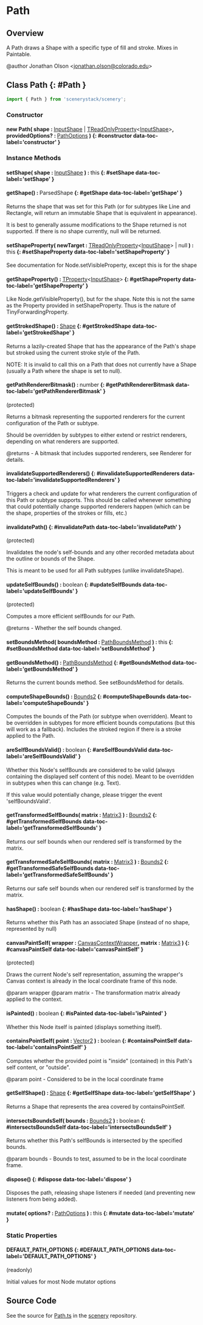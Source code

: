 # Path

## Overview

A Path draws a Shape with a specific type of fill and stroke. Mixes in Paintable.

@author Jonathan Olson &lt;jonathan.olson@colorado.edu&gt;

## Class Path {: #Path }


```js
import { Path } from 'scenerystack/scenery';
```
### Constructor

#### new Path( shape : <span style="font-weight: 400;">[InputShape](../scenery/Path.md#InputShape) | [TReadOnlyProperty](../axon/TReadOnlyProperty.md)&lt;[InputShape](../scenery/Path.md#InputShape)&gt;</span>, providedOptions? : <span style="font-weight: 400;">[PathOptions](../scenery/Path.md#PathOptions)</span> ) {: #constructor data-toc-label='constructor' }

### Instance Methods

#### setShape( shape : <span style="font-weight: 400;">[InputShape](../scenery/Path.md#InputShape)</span> ) : <span style="font-weight: 400;"><span style="color: hsla(calc(var(--md-hue) + 180deg),80%,40%,1);">this</span></span> {: #setShape data-toc-label='setShape' }

#### getShape() : <span style="font-weight: 400;">ParsedShape</span> {: #getShape data-toc-label='getShape' }

Returns the shape that was set for this Path (or for subtypes like Line and Rectangle, will return an immutable
Shape that is equivalent in appearance).

It is best to generally assume modifications to the Shape returned is not supported. If there is no shape
currently, null will be returned.

#### setShapeProperty( newTarget : <span style="font-weight: 400;">[TReadOnlyProperty](../axon/TReadOnlyProperty.md)&lt;[InputShape](../scenery/Path.md#InputShape)&gt; | <span style="color: hsla(calc(var(--md-hue) + 180deg),80%,40%,1);">null</span></span> ) : <span style="font-weight: 400;"><span style="color: hsla(calc(var(--md-hue) + 180deg),80%,40%,1);">this</span></span> {: #setShapeProperty data-toc-label='setShapeProperty' }

See documentation for Node.setVisibleProperty, except this is for the shape

#### getShapeProperty() : <span style="font-weight: 400;">[TProperty](../axon/TProperty.md)&lt;[InputShape](../scenery/Path.md#InputShape)&gt;</span> {: #getShapeProperty data-toc-label='getShapeProperty' }

Like Node.getVisibleProperty(), but for the shape. Note this is not the same as the Property provided in
setShapeProperty. Thus is the nature of TinyForwardingProperty.

#### getStrokedShape() : <span style="font-weight: 400;">[Shape](../kite/Shape.md)</span> {: #getStrokedShape data-toc-label='getStrokedShape' }

Returns a lazily-created Shape that has the appearance of the Path's shape but stroked using the current
stroke style of the Path.

NOTE: It is invalid to call this on a Path that does not currently have a Shape (usually a Path where
      the shape is set to null).

#### getPathRendererBitmask() : <span style="font-weight: 400;"><span style="color: hsla(calc(var(--md-hue) + 180deg),80%,40%,1);">number</span></span> {: #getPathRendererBitmask data-toc-label='getPathRendererBitmask' }

(protected)

Returns a bitmask representing the supported renderers for the current configuration of the Path or subtype.

Should be overridden by subtypes to either extend or restrict renderers, depending on what renderers are
supported.

@returns - A bitmask that includes supported renderers, see Renderer for details.

#### invalidateSupportedRenderers() {: #invalidateSupportedRenderers data-toc-label='invalidateSupportedRenderers' }

Triggers a check and update for what renderers the current configuration of this Path or subtype supports.
This should be called whenever something that could potentially change supported renderers happen (which can
be the shape, properties of the strokes or fills, etc.)

#### invalidatePath() {: #invalidatePath data-toc-label='invalidatePath' }

(protected)

Invalidates the node's self-bounds and any other recorded metadata about the outline or bounds of the Shape.

This is meant to be used for all Path subtypes (unlike invalidateShape).

#### updateSelfBounds() : <span style="font-weight: 400;"><span style="color: hsla(calc(var(--md-hue) + 180deg),80%,40%,1);">boolean</span></span> {: #updateSelfBounds data-toc-label='updateSelfBounds' }

(protected)

Computes a more efficient selfBounds for our Path.

@returns - Whether the self bounds changed.

#### setBoundsMethod( boundsMethod : <span style="font-weight: 400;">[PathBoundsMethod](../scenery/Path.md#PathBoundsMethod)</span> ) : <span style="font-weight: 400;"><span style="color: hsla(calc(var(--md-hue) + 180deg),80%,40%,1);">this</span></span> {: #setBoundsMethod data-toc-label='setBoundsMethod' }

#### getBoundsMethod() : <span style="font-weight: 400;">[PathBoundsMethod](../scenery/Path.md#PathBoundsMethod)</span> {: #getBoundsMethod data-toc-label='getBoundsMethod' }

Returns the current bounds method. See setBoundsMethod for details.

#### computeShapeBounds() : <span style="font-weight: 400;">[Bounds2](../dot/Bounds2.md)</span> {: #computeShapeBounds data-toc-label='computeShapeBounds' }

Computes the bounds of the Path (or subtype when overridden). Meant to be overridden in subtypes for more
efficient bounds computations (but this will work as a fallback). Includes the stroked region if there is a
stroke applied to the Path.

#### areSelfBoundsValid() : <span style="font-weight: 400;"><span style="color: hsla(calc(var(--md-hue) + 180deg),80%,40%,1);">boolean</span></span> {: #areSelfBoundsValid data-toc-label='areSelfBoundsValid' }

Whether this Node's selfBounds are considered to be valid (always containing the displayed self content
of this node). Meant to be overridden in subtypes when this can change (e.g. Text).

If this value would potentially change, please trigger the event 'selfBoundsValid'.

#### getTransformedSelfBounds( matrix : <span style="font-weight: 400;">[Matrix3](../dot/Matrix3.md)</span> ) : <span style="font-weight: 400;">[Bounds2](../dot/Bounds2.md)</span> {: #getTransformedSelfBounds data-toc-label='getTransformedSelfBounds' }

Returns our self bounds when our rendered self is transformed by the matrix.

#### getTransformedSafeSelfBounds( matrix : <span style="font-weight: 400;">[Matrix3](../dot/Matrix3.md)</span> ) : <span style="font-weight: 400;">[Bounds2](../dot/Bounds2.md)</span> {: #getTransformedSafeSelfBounds data-toc-label='getTransformedSafeSelfBounds' }

Returns our safe self bounds when our rendered self is transformed by the matrix.

#### hasShape() : <span style="font-weight: 400;"><span style="color: hsla(calc(var(--md-hue) + 180deg),80%,40%,1);">boolean</span></span> {: #hasShape data-toc-label='hasShape' }

Returns whether this Path has an associated Shape (instead of no shape, represented by null)

#### canvasPaintSelf( wrapper : <span style="font-weight: 400;">[CanvasContextWrapper](../scenery/CanvasContextWrapper.md)</span>, matrix : <span style="font-weight: 400;">[Matrix3](../dot/Matrix3.md)</span> ) {: #canvasPaintSelf data-toc-label='canvasPaintSelf' }

(protected)

Draws the current Node's self representation, assuming the wrapper's Canvas context is already in the local
coordinate frame of this node.

@param wrapper
@param matrix - The transformation matrix already applied to the context.

#### isPainted() : <span style="font-weight: 400;"><span style="color: hsla(calc(var(--md-hue) + 180deg),80%,40%,1);">boolean</span></span> {: #isPainted data-toc-label='isPainted' }

Whether this Node itself is painted (displays something itself).

#### containsPointSelf( point : <span style="font-weight: 400;">[Vector2](../dot/Vector2.md)</span> ) : <span style="font-weight: 400;"><span style="color: hsla(calc(var(--md-hue) + 180deg),80%,40%,1);">boolean</span></span> {: #containsPointSelf data-toc-label='containsPointSelf' }

Computes whether the provided point is "inside" (contained) in this Path's self content, or "outside".

@param point - Considered to be in the local coordinate frame

#### getSelfShape() : <span style="font-weight: 400;">[Shape](../kite/Shape.md)</span> {: #getSelfShape data-toc-label='getSelfShape' }

Returns a Shape that represents the area covered by containsPointSelf.

#### intersectsBoundsSelf( bounds : <span style="font-weight: 400;">[Bounds2](../dot/Bounds2.md)</span> ) : <span style="font-weight: 400;"><span style="color: hsla(calc(var(--md-hue) + 180deg),80%,40%,1);">boolean</span></span> {: #intersectsBoundsSelf data-toc-label='intersectsBoundsSelf' }

Returns whether this Path's selfBounds is intersected by the specified bounds.

@param bounds - Bounds to test, assumed to be in the local coordinate frame.

#### dispose() {: #dispose data-toc-label='dispose' }

Disposes the path, releasing shape listeners if needed (and preventing new listeners from being added).

#### mutate( options? : <span style="font-weight: 400;">[PathOptions](../scenery/Path.md#PathOptions)</span> ) : <span style="font-weight: 400;"><span style="color: hsla(calc(var(--md-hue) + 180deg),80%,40%,1);">this</span></span> {: #mutate data-toc-label='mutate' }

### Static Properties

#### DEFAULT_PATH_OPTIONS {: #DEFAULT_PATH_OPTIONS data-toc-label='DEFAULT_PATH_OPTIONS' }

(readonly)

Initial values for most Node mutator options



## Source Code

See the source for [Path.ts](https://github.com/phetsims/scenery/blob/main/js/nodes/Path.ts) in the [scenery](https://github.com/phetsims/scenery) repository.
